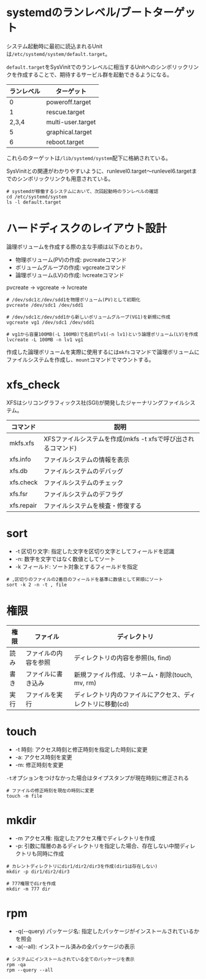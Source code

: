 # systemdのランレベル/ブートターゲット

システム起動時に最初に読込まれるUnitは`/etc/systemd/system/default.target`。

`default.target`をSysVinitでのランレベルに相当するUnitへのシンボリックリンクを作成することで、期待するサービル群を起動できるようになる。

| ランレベル | ターゲット        |
|------------|-------------------|
| 0          | poweroff.target   |
| 1          | rescue.target     |
| 2,3,4      | multi-user.target |
| 5          | graphical.target  |
| 6          | reboot.target     |

これらのターゲットは`/lib/systemd/system`配下に格納されている。

SysVinitとの関連がわかりやすいように、runlevel0.target～runlevel6.targetまでのシンボリックリンクも用意されている。

```
# systemdが稼働するシステムにおいて、次回起動時のランレベルの確認
cd /etc/systemd/system
ls -l default.target
```

# ハードディスクのレイアウト設計

論理ボリュームを作成する際の主な手順は以下のとおり。

- 物理ボリューム(PV)の作成: pvcreateコマンド
- ボリュームグループの作成: vgcreateコマンド
- 論理ボリューム(LV)の作成: lvcreateコマンド

pvcreate → vgcreate → lvcreate

```
# /dev/sdc1と/dev/sdd1を物理ボリューム(PV)として初期化
pvcreate /dev/sdc1 /dev/sdd1

# /dev/sdc1と/dev/sdd1から新しいボリュームグループ(VG1)を新規に作成
vgcreate vg1 /dev/sdc1 /dev/sdd1 

# vg1から容量100MB(-L 100MB)で名前がlv1(-n lv1)という論理ボリューム(LV)を作成
lvcreate -L 100MB -n lv1 vg1
```

作成した論理ボリュームを実際に使用するには`mkfs`コマンドで論理ボリュームにファイルシステムを作成し、`mount`コマンドでマウントする。

# xfs_check

XFSはシリコングラフィックス社(SGI)が開発したジャーナリングファイルシステム。

| コマンド   | 説明                                                         |
|------------|--------------------------------------------------------------|
| mkfs.xfs   | XFSファイルシステムを作成(mkfs -t xfsで呼び出されるコマンド) |
| xfs.info   | ファイルシステムの情報を表示                                 |
| xfs.db     | ファイルシステムのデバッグ                                   |
| xfs.check  | ファイルシステムのチェック                                   |
| xfs.fsr    | ファイルシステムのデフラグ                                   |
| xfs.repair | ファイルシステムを検査・修復する                             |

# sort

- -t 区切り文字: 指定した文字を区切り文字としてフィールドを認識
- -n: 数字を文字ではなく数値としてソート
- -k フィールド: ソート対象とするフィールドを指定

```
# ,区切りのファイルの2番目のフィールドを基準に数値として昇順にソート
sort -k 2 -n -t , file
```

# 権限

| 権限 | ファイル             | ディレクトリ                                               |
|------|----------------------|------------------------------------------------------------|
| 読み | ファイルの内容を参照 | ディレクトリの内容を参照(ls, find)                         |
| 書き | ファイルに書き込み   | 新規ファイル作成、リネーム・削除(touch, mv, rm)            |
| 実行 | ファイルを実行       | ディレクトリ内のファイルにアクセス、ディレクトリに移動(cd) |

# touch

- -t 時刻: アクセス時刻と修正時刻を指定した時刻に変更
- -a: アクセス時刻を変更
- -m: 修正時刻を変更

`-t`オプションをつけなかった場合はタイプスタンプが現在時刻に修正される

```
# ファイルの修正時刻を現在の時刻に変更
touch -m file
```

# mkdir

- -m アクセス権: 指定したアクセス権でディレクトリを作成
- -p: 引数に階層のあるディレクトリを指定した場合、存在しない中間ディレクトリも同時に作成

```
# カレントディレクトリにdir1/dir2/dir3を作成(dir1は存在しない)
mkdir -p dir1/dir2/dir3

# 777権限でdirを作成
mkdir -m 777 dir
```

# rpm

- -q(--query) パッケージ名: 指定したパッケージがインストールされているかを照会
- -a(--all): インストール済みの全パッケージの表示

```
# システムにインストールされている全てのパッケージを表示
rpm -qa
rpm --query --all
```

